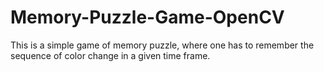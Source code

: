 # Memory-Puzzle-Game-OpenCV

This is a simple game of memory puzzle, where one has to remember the sequence of color change in a given time frame.
